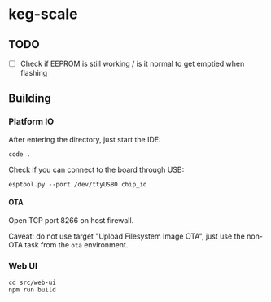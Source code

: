 # keg-scale

## TODO

- [ ] Check if EEPROM is still working / is it normal to get emptied when flashing

## Building

### Platform IO

After entering the directory, just start the IDE:

```
code .
```

Check if you can connect to the board through USB:

```
esptool.py --port /dev/ttyUSB0 chip_id
```

#### OTA

Open TCP port 8266 on host firewall.

Caveat: do not use target "Upload Filesystem Image OTA", just use the non-OTA task from the `ota` environment.

### Web UI

```
cd src/web-ui
npm run build
```
